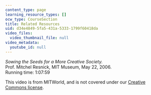 ```yaml
---
content_type: page
learning_resource_types: []
ocw_type: CourseSection
title: Related Resources
uid: d34e4849-5fa5-431a-5333-1799f60418da
video_files:
  video_thumbnail_file: null
video_metadata:
  youtube_id: null
---
```


_Sowing the Seeds for a More Creative Society._  
Prof. Mitchel Resnick, MIT Museum, May 22, 2006.  
Running time: 1:07:59

This video is from MITWorld, and is not covered under our [Creative Commons license](/terms/#cc).